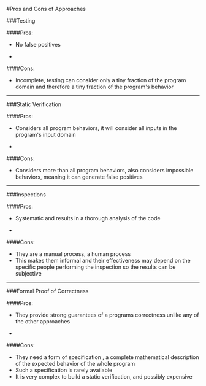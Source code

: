#Pros and Cons of Approaches

###Testing

####Pros:

- No false positives

-

####Cons:

- Incomplete, testing can consider only a tiny fraction of the program domain and therefore a tiny fraction of the program's behavior

***

###Static Verification

####Pros:

- Considers all program behaviors, it will consider all inputs in the program's input domain

-

####Cons:

- Considers more than all program behaviors, also considers impossible behaviors, meaning it can generate false positives

***

###Inspections

####Pros:

- Systematic and results in a thorough analysis of the code

-

####Cons:

- They are a manual process, a human process
- This makes them informal and their effectiveness may depend on the specific people performing the inspection so the results can be subjective

***

###Formal Proof of Correctness

####Pros:

- They provide strong guarantees of a programs correctness unlike any of the other approaches

-

####Cons:

- They need a form of specification , a complete mathematical description of the expected behavior of the whole program
- Such a specification is rarely available
- It is very complex to build a static verification, and possibly expensive
